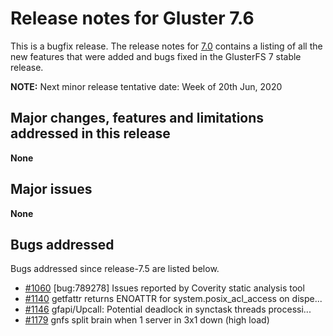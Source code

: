 # Release notes for Gluster 7.6

This is a bugfix release. The release notes for [7.0](7.0.md)
contains a listing of all the new features that were added
and bugs fixed in the GlusterFS 7 stable release.

**NOTE:** Next minor release tentative date: Week of 20th Jun, 2020

## Major changes, features and limitations addressed in this release

**None**


## Major issues

**None**

## Bugs addressed

Bugs addressed since release-7.5 are listed below.

- [#1060](https://github.com/gluster/glusterfs/issues/1060) [bug:789278] Issues reported by Coverity static analysis tool
- [#1140](https://github.com/gluster/glusterfs/issues/1140) getfattr returns ENOATTR for system.posix_acl_access on dispe...
- [#1146](https://github.com/gluster/glusterfs/issues/1146) gfapi/Upcall: Potential deadlock in synctask threads processi...
- [#1179](https://github.com/gluster/glusterfs/issues/1179) gnfs split brain when 1 server in 3x1 down (high load)
